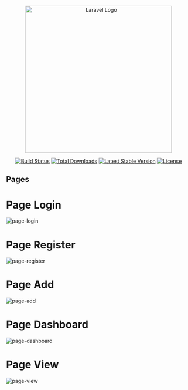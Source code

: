 <p align="center"><a href="https://laravel.com" target="_blank"><img src="https://raw.githubusercontent.com/laravel/art/master/logo-lockup/5%20SVG/2%20CMYK/1%20Full%20Color/laravel-logolockup-cmyk-red.svg" width="400" alt="Laravel Logo"></a></p>

<p align="center">
<a href="https://github.com/laravel/framework/actions"><img src="https://github.com/laravel/framework/workflows/tests/badge.svg" alt="Build Status"></a>
<a href="https://packagist.org/packages/laravel/framework"><img src="https://img.shields.io/packagist/dt/laravel/framework" alt="Total Downloads"></a>
<a href="https://packagist.org/packages/laravel/framework"><img src="https://img.shields.io/packagist/v/laravel/framework" alt="Latest Stable Version"></a>
<a href="https://packagist.org/packages/laravel/framework"><img src="https://img.shields.io/packagist/l/laravel/framework" alt="License"></a>
</p>

## Pages

# Page Login
![page-login](https://github.com/NaufalIhza17/Lab-Management-System/assets/89951546/8f3bbe8e-80b7-41b9-9155-832c0735f5b3)

# Page Register
![page-register](https://github.com/NaufalIhza17/Lab-Management-System/assets/89951546/ebabbe98-7df5-4f00-80d9-6ec70a691f27)

# Page Add
![page-add](https://github.com/NaufalIhza17/Lab-Management-System/assets/89951546/3b277025-ec9d-4dd6-a00d-eae5fb04889e)

# Page Dashboard
![page-dashboard](https://github.com/NaufalIhza17/Lab-Management-System/assets/89951546/d28474b7-ab9e-473f-9551-761e0c2e543b)

# Page View
![page-view](https://github.com/NaufalIhza17/Lab-Management-System/assets/89951546/cb55bd19-f251-4602-b829-90b1fcb539d6)
